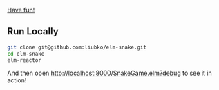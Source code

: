 [Have fun!](http://liubko.github.io/elm-snake/)

## Run Locally
```bash
git clone git@github.com:liubko/elm-snake.git
cd elm-snake
elm-reactor
```

And then open [http://localhost:8000/SnakeGame.elm?debug](http://localhost:8000/SnakeGame.elm?debug) to see it in action!
